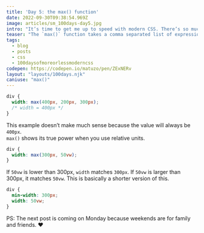 ```yaml
---
title: 'Day 5: the max() function'
date: 2022-09-30T09:38:54.969Z
image: articles/sm_100days-day5.jpg
intro: "It’s time to get me up to speed with modern CSS. There’s so much new in CSS that I know too little about. To change that I’ve started [#100DaysOfMoreOrLessModernCSS](/blog/2022/100-days-of-more-or-less-modern-css/). Why more or less modern CSS? Because some topics will be about cutting-edge features, while other stuff has been around for quite a while already, but I just have little to no experience with it."
teaser: "The `max()` function takes a comma separated list of expressions. The largest value in the list will be selected."
tags:
  - blog
  - posts
  - css
  - 100daysofmoreorlessmoderncss
codepen: https://codepen.io/matuzo/pen/ZExNERv
layout: "layouts/100days.njk"
caniuse: "max()"
---
```

```css
div {
  width: max(400px, 200px, 300px);
  /* width = 400px */
}
```

This example doesn’t make much sense because the value will always be `400px`.  
`max()` shows its true power when you use relative units.

```css
div {
  width: max(300px, 50vw);
}
```

If `50vw` is lower than 300px, `width` matches `300px`. If `50vw` is larger than 300px, it matches `50vw`. This is basically a shorter version of this.

```css
div {
  min-width: 300px;
  width: 50vw;
}
```

PS: The next post is coming on Monday because weekends are for family and friends. ❤️